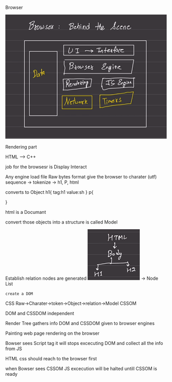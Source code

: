 Browser

![Alt text](image.png)

Rendering part

HTML --> C++

job for the browsesr is
    Display
    Interact

Any engine load file Raw bytes format
give the browser to charater (utf) sequence -> tokenize -> h1, P, html

converts to Object
h1{
    tag:h1
    value:sh
}
p{

}

html is a Documant

convert those objects into a structure is called Model

Establish relation
    nodes are generated ![Alt text](image-1.png)
    -> Node List

    create a DOM

CSS Raw->Charater->token->Object->relation->Model
    CSSOM

DOM and CSSDOM independent

Render Tree
    gathers info DOM and CSSDOM given to browser engines 

Painting 
    web page rendering on the browser

Bowser sees Script tag it will stops excecuting DOM and collect all the info from JS

HTML css should reach to the browser first

when Bowser sees CSSOM 
    JS excecution will be halted untill CSSOM is ready
